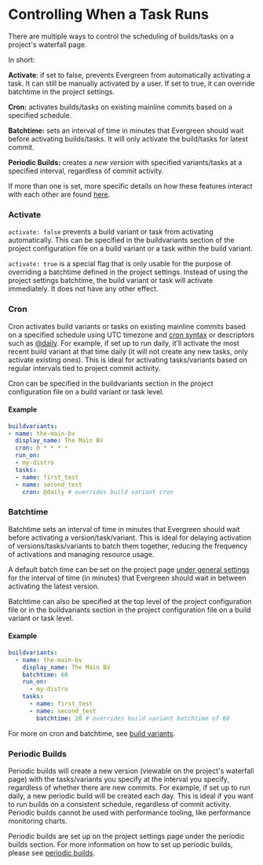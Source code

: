 # Controlling When a Task Runs

There are multiple ways to control the scheduling of builds/tasks on a project's waterfall page.

In short:

**Activate**: if set to false, prevents Evergreen from automatically activating a task. It can still be manually activated by a user. If set to true, it can override batchtime in the project settings.

**Cron:** activates builds/tasks on existing mainline commits based on a specified schedule.

**Batchtime:** sets an interval of time in minutes that Evergreen should wait before activating builds/tasks. It will only activate the build/tasks for latest commit.

**Periodic Builds:** creates a _new version_ with specified variants/tasks at a specified interval, regardless of commit activity.

If more than one is set, more specific details on how these features interact with each other are found
[here](Project-Configuration-Files#specific-activation-override-hierarchy).

### Activate
`activate: false` prevents a build variant or task from activating automatically. This can be specified in the
buildvariants section of the project configuration file on a build variant or a task within the build variant.

`activate: true` is a special flag that is only usable for the purpose of overriding a batchtime defined in the project
settings. Instead of using the project settings batchtime, the build variant or task will activate immediately. It does
not have any other effect.

### Cron

Cron activates build variants or tasks on existing mainline commits based on a specified schedule using UTC timezone and [cron syntax](https://crontab.guru/) or descriptors such as [@daily](https://pkg.go.dev/github.com/robfig/cron). For example, if set up to run daily, it’ll activate the most recent build variant at that time daily (it will not create any new tasks, only activate existing ones). This is ideal for activating tasks/variants based on regular intervals tied to project commit activity.

Cron can be specified in the buildvariants section in the project configuration file on a build variant or task level.

#### Example

```yaml
buildvariants:
- name: the-main-bv
  display_name: The Main BV
  cron: 0 * * * *
  run_on:
  - my-distro
  tasks:
  - name: first_test
  - name: second_test
    cron: @daily # overrides build variant cron
```

### Batchtime

Batchtime sets an interval of time in minutes that Evergreen should wait before activating a version/task/variant. This is ideal for delaying activation of versions/tasks/variants to batch them together, reducing the frequency of activations and managing resource usage.

A default batch time can be set on the project page [under general settings](../Project-Configuration/Project-and-Distro-Settings/#general-project-settings) for the interval of time (in minutes) that Evergreen should wait in between activating the latest version.

Batchtime can also be specified at the top level of the project configuration file or in the buildvariants section in the project configuration file on a build variant or task level.

#### Example

```yaml
buildvariants:
  - name: the-main-bv
    display_name: The Main BV
    batchtime: 60
    run_on:
      - my-distro
    tasks:
      - name: first_test
      - name: second_test
        batchtime: 20 # overrides build variant batchtime of 60
```

For more on cron and batchtime, see [build variants](../Project-Configuration/Project-Configuration-Files/#build-variants).

### Periodic Builds

Periodic builds will create a new version (viewable on the project's waterfall page) with the tasks/variants you specify at the interval you specify, regardless of whether there are new commits. For example, if set up to run daily, a new periodic build will be created each day. This is ideal if you want to run builds on a consistent schedule, regardless of commit activity.
Periodic builds cannot be used with performance tooling, like performance monitoring charts.

Periodic builds are set up on the project settings page under the periodic builds section. For more information on how to set up periodic builds, please see [periodic builds](../Project-Configuration/Project-and-Distro-Settings#periodic-builds).
